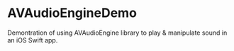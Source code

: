 # AVAudioEngineDemo
Demontration of using AVAudioEngine library to play &amp; manipulate sound in an iOS Swift app.
